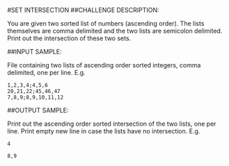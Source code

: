 #SET INTERSECTION
##CHALLENGE DESCRIPTION:


You are given two sorted list of numbers (ascending order). The lists themselves are comma delimited and the two lists are semicolon delimited. Print out the intersection of these two sets.

##INPUT SAMPLE:

File containing two lists of ascending order sorted integers, comma delimited, one per line. E.g. 

    1,2,3,4;4,5,6  
    20,21,22;45,46,47   
    7,8,9;8,9,10,11,12  

##OUTPUT SAMPLE:

Print out the ascending order sorted intersection of the two lists, one per line. Print empty new line in case the lists have no intersection. E.g. 

    4
    
    8,9
